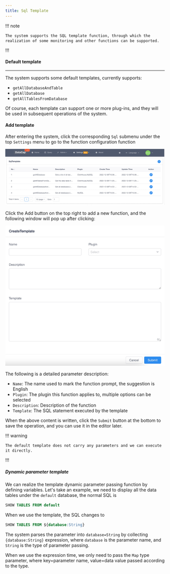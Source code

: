 ```yaml
---
title: Sql Template
---
```


!!! note

    The system supports the SQL template function, through which the realization of some monitoring and other functions can be supported.

!!!

#### Default template

---

The system supports some default templates, currently supports:

- `getAllDatabaseAndTable`
- `getAllDatabase`
- `getAllTablesFromDatabase`

Of course, each template can support one or more plug-ins, and they will be used in subsequent operations of the system.

#### Add template

After entering the system, click the corresponding `Sql` submenu under the top `Settings` menu to go to the function configuration function

![img.png](img.png)

Click the Add button on the top right to add a new function, and the following window will pop up after clicking:

![img_1.png](img_1.png)

The following is a detailed parameter description:

- `Name`: The name used to mark the function prompt, the suggestion is English
- `Plugin`: The plugin this function applies to, multiple options can be selected
- `Description`: Description of the function
- `Template`: The SQL statement executed by the template

When the above content is written, click the `Submit` button at the bottom to save the operation, and you can use it in the editor later.

!!! warning

    The default template does not carry any parameters and we can execute it directly.

!!!

##### Dynamic parameter template

We can realize the template dynamic parameter passing function by defining variables. Let's take an example, we need to display all the data tables under the `default` database, the normal SQL is

```sql
SHOW TABLES FROM default
```

When we use the template, the SQL changes to

```sql
SHOW TABLES FROM ${database:String}
```

The system parses the parameter into `database=String` by collecting `{database:String}` expression, where `database` is the parameter name, and `String` is the type of parameter passing.

When we use the expression time, we only need to pass the `Map` type parameter, where key=parameter name, value=data value passed according to the type.
